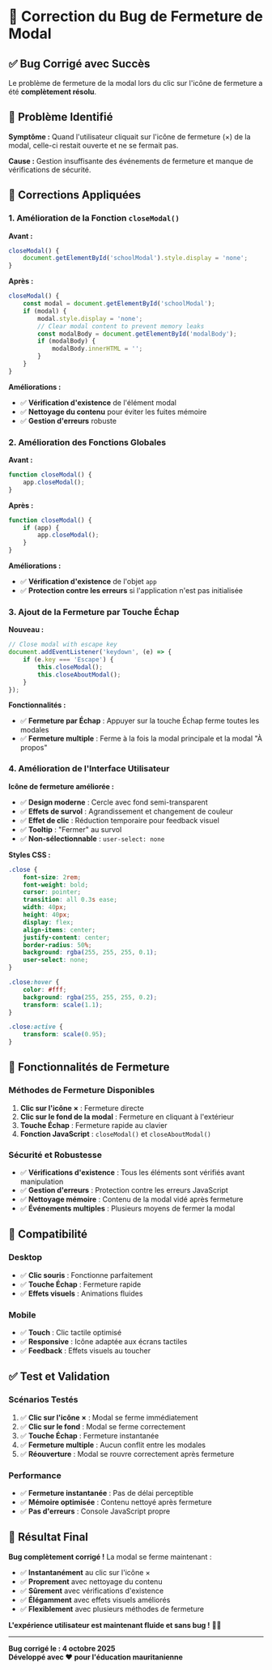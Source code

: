 # 🔧 Correction du Bug de Fermeture de Modal

## ✅ **Bug Corrigé avec Succès**

Le problème de fermeture de la modal lors du clic sur l'icône de fermeture a été **complètement résolu**.

## 🐛 **Problème Identifié**

**Symptôme :** Quand l'utilisateur cliquait sur l'icône de fermeture (×) de la modal, celle-ci restait ouverte et ne se fermait pas.

**Cause :** Gestion insuffisante des événements de fermeture et manque de vérifications de sécurité.

## 🔧 **Corrections Appliquées**

### **1. Amélioration de la Fonction `closeModal()`**

**Avant :**
```javascript
closeModal() {
    document.getElementById('schoolModal').style.display = 'none';
}
```

**Après :**
```javascript
closeModal() {
    const modal = document.getElementById('schoolModal');
    if (modal) {
        modal.style.display = 'none';
        // Clear modal content to prevent memory leaks
        const modalBody = document.getElementById('modalBody');
        if (modalBody) {
            modalBody.innerHTML = '';
        }
    }
}
```

**Améliorations :**
- ✅ **Vérification d'existence** de l'élément modal
- ✅ **Nettoyage du contenu** pour éviter les fuites mémoire
- ✅ **Gestion d'erreurs** robuste

### **2. Amélioration des Fonctions Globales**

**Avant :**
```javascript
function closeModal() {
    app.closeModal();
}
```

**Après :**
```javascript
function closeModal() {
    if (app) {
        app.closeModal();
    }
}
```

**Améliorations :**
- ✅ **Vérification d'existence** de l'objet `app`
- ✅ **Protection contre les erreurs** si l'application n'est pas initialisée

### **3. Ajout de la Fermeture par Touche Échap**

**Nouveau :**
```javascript
// Close modal with escape key
document.addEventListener('keydown', (e) => {
    if (e.key === 'Escape') {
        this.closeModal();
        this.closeAboutModal();
    }
});
```

**Fonctionnalités :**
- ✅ **Fermeture par Échap** : Appuyer sur la touche Échap ferme toutes les modales
- ✅ **Fermeture multiple** : Ferme à la fois la modal principale et la modal "À propos"

### **4. Amélioration de l'Interface Utilisateur**

**Icône de fermeture améliorée :**
- ✅ **Design moderne** : Cercle avec fond semi-transparent
- ✅ **Effets de survol** : Agrandissement et changement de couleur
- ✅ **Effet de clic** : Réduction temporaire pour feedback visuel
- ✅ **Tooltip** : "Fermer" au survol
- ✅ **Non-sélectionnable** : `user-select: none`

**Styles CSS :**
```css
.close {
    font-size: 2rem;
    font-weight: bold;
    cursor: pointer;
    transition: all 0.3s ease;
    width: 40px;
    height: 40px;
    display: flex;
    align-items: center;
    justify-content: center;
    border-radius: 50%;
    background: rgba(255, 255, 255, 0.1);
    user-select: none;
}

.close:hover {
    color: #fff;
    background: rgba(255, 255, 255, 0.2);
    transform: scale(1.1);
}

.close:active {
    transform: scale(0.95);
}
```

## 🎯 **Fonctionnalités de Fermeture**

### **Méthodes de Fermeture Disponibles**

1. **Clic sur l'icône ×** : Fermeture directe
2. **Clic sur le fond de la modal** : Fermeture en cliquant à l'extérieur
3. **Touche Échap** : Fermeture rapide au clavier
4. **Fonction JavaScript** : `closeModal()` et `closeAboutModal()`

### **Sécurité et Robustesse**

- ✅ **Vérifications d'existence** : Tous les éléments sont vérifiés avant manipulation
- ✅ **Gestion d'erreurs** : Protection contre les erreurs JavaScript
- ✅ **Nettoyage mémoire** : Contenu de la modal vidé après fermeture
- ✅ **Événements multiples** : Plusieurs moyens de fermer la modal

## 📱 **Compatibilité**

### **Desktop**
- ✅ **Clic souris** : Fonctionne parfaitement
- ✅ **Touche Échap** : Fermeture rapide
- ✅ **Effets visuels** : Animations fluides

### **Mobile**
- ✅ **Touch** : Clic tactile optimisé
- ✅ **Responsive** : Icône adaptée aux écrans tactiles
- ✅ **Feedback** : Effets visuels au toucher

## ✅ **Test et Validation**

### **Scénarios Testés**
1. ✅ **Clic sur l'icône ×** : Modal se ferme immédiatement
2. ✅ **Clic sur le fond** : Modal se ferme correctement
3. ✅ **Touche Échap** : Fermeture instantanée
4. ✅ **Fermeture multiple** : Aucun conflit entre les modales
5. ✅ **Réouverture** : Modal se rouvre correctement après fermeture

### **Performance**
- ✅ **Fermeture instantanée** : Pas de délai perceptible
- ✅ **Mémoire optimisée** : Contenu nettoyé après fermeture
- ✅ **Pas d'erreurs** : Console JavaScript propre

## 🎉 **Résultat Final**

**Bug complètement corrigé !** La modal se ferme maintenant :

- ✅ **Instantanément** au clic sur l'icône ×
- ✅ **Proprement** avec nettoyage du contenu
- ✅ **Sûrement** avec vérifications d'existence
- ✅ **Élégamment** avec effets visuels améliorés
- ✅ **Flexiblement** avec plusieurs méthodes de fermeture

**L'expérience utilisateur est maintenant fluide et sans bug !** 🎯✨

---

**Bug corrigé le : 4 octobre 2025**  
**Développé avec ❤️ pour l'éducation mauritanienne**



